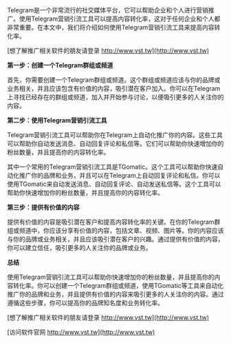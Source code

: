Telegram是一个非常流行的社交媒体平台，它可以帮助企业和个人进行营销推广。使用Telegram营销引流工具可以提高内容转化率，这对于任何企业和个人都非常重要。在本文中，我们将介绍如何使用Telegram营销引流工具来提高内容转化率。

[想了解推广相关软件的朋友请登录 http://www.vst.tw](http://www.vst.tw)

**第一步：创建一个Telegram群组或频道**

首先，你需要创建一个Telegram群组或频道。这个群组或频道应该与你的品牌或业务相关，并且应该包含有价值的内容，吸引潜在客户加入。你可以在Telegram上寻找已经存在的群组或频道，加入并开始参与讨论，以便吸引更多的人关注你的内容。

**第二步：使用Telegram营销引流工具**

Telegram营销引流工具可以帮助你在Telegram上自动化推广你的内容。这些工具可以帮助你自动发送消息、自动回复评论和私信等。它们可以帮助你快速增加你的粉丝数量，并且提高你的内容转化率。

其中一个常用的Telegram营销引流工具是TGomatic。这个工具可以帮助你快速自动化推广你的品牌和业务，并且可以在Telegram上自动回复评论和私信。你可以使用TGomatic来自动发送消息、自动回复评论、自动发送私信等。这个工具可以帮助你快速增加你的粉丝数量，并且提高你的内容转化率。

**第三步：提供有价值的内容**

提供有价值的内容是吸引潜在客户和提高内容转化率的关键。在你的Telegram群组或频道中，你应该分享有价值的内容，包括文章、视频、图片等。你的内容应该与你的品牌或业务相关，并且应该吸引潜在客户的兴趣。通过提供有价值的内容，你可以建立信任，吸引更多的人关注你的品牌或业务。

**总结**

使用Telegram营销引流工具可以帮助你快速增加你的粉丝数量，并且提高你的内容转化率。你可以创建一个Telegram群组或频道，使用TGomatic等工具来自动化推广你的品牌和业务，并且提供有价值的内容来吸引更多的人关注你的内容。通过遵循这些步骤，你可以提高你的品牌知名度和业务转化率。

[想了解推广相关软件的朋友请登录 http://www.vst.tw](http://www.vst.tw)


[访问软件官网 http://www.vst.tw](http://www.vst.tw)
